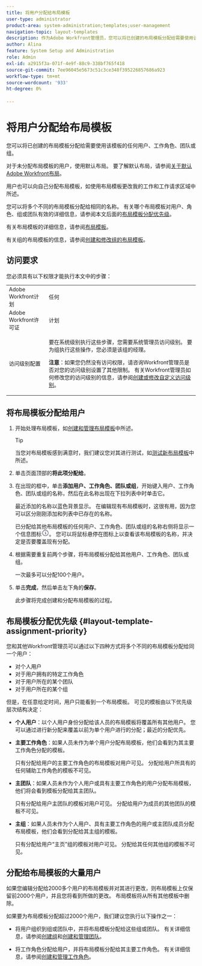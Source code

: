 ```yaml
---
title: 将用户分配给布局模板
user-type: administrator
product-area: system-administration;templates;user-management
navigation-topic: layout-templates
description: 作为Adobe Workfront管理员，您可以将已创建的布局模板分配给需要使用该布局模板的任何用户、工作角色、团队或组。
author: Alina
feature: System Setup and Administration
role: Admin
exl-id: a2915f3a-071f-4e9f-88c9-338bf765f418
source-git-commit: 7ee96045e5673c51c3ce348f395226857686a923
workflow-type: tm+mt
source-wordcount: '933'
ht-degree: 0%

---
```


# 将用户分配给布局模板

您可以将已创建的布局模板分配给需要使用该模板的任何用户、工作角色、团队或组。

对于未分配布局模板的用户，使用默认布局。 要了解默认布局，请参阅[关于默认Adobe Workfront布局](../../../administration-and-setup/customize-workfront/use-layout-templates/about-the-default-wf-layout.md)。

用户也可以向自己分配布局模板，如使用布局模板更改我的工作和工作请求区域中所述。

您可以将多个不同的布局模板分配给相同的名称。 有关哪个布局模板对用户、角色、组或团队有效的详细信息，请参阅本文后面的[布局模板分配优先级](#layout-template-assignment-priority)。

有关布局模板的详细信息，请参阅[布局模板](../../../administration-and-setup/customize-workfront/use-layout-templates/use-layout-templates-customize-ui.md)。

有关组的布局模板的信息，请参阅[创建和修改组的布局模板](../../../administration-and-setup/manage-groups/work-with-group-objects/create-and-modify-a-groups-layout-templates.md)。

## 访问要求

您必须具有以下权限才能执行本文中的步骤：

<table style="table-layout:auto"> 
 <col> 
 <col> 
 <tbody> 
  <tr> 
   <td role="rowheader">Adobe Workfront计划</td> 
   <td>任何</td> 
  </tr> 
  <tr> 
   <td role="rowheader">Adobe Workfront许可证</td> 
   <td>计划</td> 
  </tr> 
  <tr> 
   <td role="rowheader">访问级别配置</td> 
   <td> <p>要在系统级别执行这些步骤，您需要系统管理员访问级别。
要为组执行这些操作，您必须是该组的经理。</p> <p><b>注意</b>：如果您仍然没有访问权限，请咨询Workfront管理员是否对您的访问级别设置了其他限制。 有关Workfront管理员如何修改您的访问级别的信息，请参阅<a href="../../../administration-and-setup/add-users/configure-and-grant-access/create-modify-access-levels.md" class="MCXref xref">创建或修改自定义访问级别</a>。</p> </td> 
  </tr> 
 </tbody> 
</table>

## 将布局模板分配给用户

1. 开始处理布局模板，如[创建和管理布局模板](../../../administration-and-setup/customize-workfront/use-layout-templates/create-and-manage-layout-templates.md)中所述。

   >[!TIP]
   >
   >当您对布局模板感到满意时，我们建议您对其进行测试，如[测试新布局模板](../../../administration-and-setup/customize-workfront/use-layout-templates/test-a-layout-template.md)中所述。

1. 单击页面顶部的&#x200B;**将此项分配给**。
1. 在出现的框中，单击&#x200B;**添加用户、工作角色、团队或组**，开始键入用户、工作角色、团队或组的名称，然后在此名称出现在下拉列表中时单击它。

   最近添加的名称以蓝色背景显示。 在编辑现有布局模板时，这很有用，因为您可以区分刚刚添加和列表中已存在的名称。

   已分配给其他布局模板的任何用户、工作角色、团队或组的名称右侧将显示一个信息图标![](assets/info-icon.png)。 您可以将鼠标悬停在图标上以查看该布局模板的名称，并决定是否要覆盖现有分配。

1. 根据需要重复前两个步骤，将布局模板分配给其他用户、工作角色、团队或组。

   一次最多可以分配100个用户。

1. 单击&#x200B;**完成**，然后单击左下角的&#x200B;**保存**。

   此步骤将完成创建和分配布局模板的过程。

## 布局模板分配优先级 {#layout-template-assignment-priority}

您和其他Workfront管理员可以通过以下四种方式将多个不同的布局模板分配给同一个用户：

* 对个人用户
* 对于用户拥有的特定工作角色
* 对于用户所在的某个团队
* 对于用户所在的某个组

但是，在任意给定时间，用户只能看到一个布局模板。 可见的模板由以下优先级层次结构决定：

* **个人用户**：以个人用户身份分配给该人员的布局模板将覆盖所有其他用户。 您可以通过进行新分配来覆盖以前为单个用户进行的分配；最近的分配优先。
* **主要工作角色**：如果人员未作为单个用户分配布局模板，他们会看到为其主要工作角色分配的模板。

  只有分配给用户的主要工作角色的布局模板对用户可见。 分配给用户所具有的任何辅助工作角色的模板不可见。

* **主团队**：如果人员未作为个人用户或具有主要工作角色的用户分配布局模板，他们将会看到模板分配给其主团队。

  只有分配给用户主团队的模板对用户可见。 分配给用户为成员的其他团队的模板不可见。

* **主组**：如果人员未作为个人用户、具有主要工作角色的用户或主团队成员分配布局模板，他们会看到分配给其主组的模板。

  只有分配给用户“主页”组的模板对用户可见。 分配给其任何其他组的模板不可见。

## 分配给布局模板的大量用户

如果您编辑分配给2000多个用户的布局模板并对其进行更改，则布局模板上仅保留前2000个用户，并且您将看到所做的更改。 布局模板将从所有其他模板中删除。

如果要为布局模板分配超过2000个用户，我们建议您执行以下操作之一：

* 将用户组织到组或团队中，并将布局模板分配给这些组或团队。 有关详细信息，请参阅[创建组](../../../administration-and-setup/manage-groups/create-and-manage-groups/create-a-group.md)和[创建和管理团队](../../../people-teams-and-groups/create-and-manage-teams/create-and-mange-teams.md)。

* 将工作角色分配给用户，并将布局模板分配给其主要工作角色。 有关详细信息，请参阅[创建和管理工作角色](../../../administration-and-setup/set-up-workfront/organizational-setup/create-manage-job-roles.md)。
